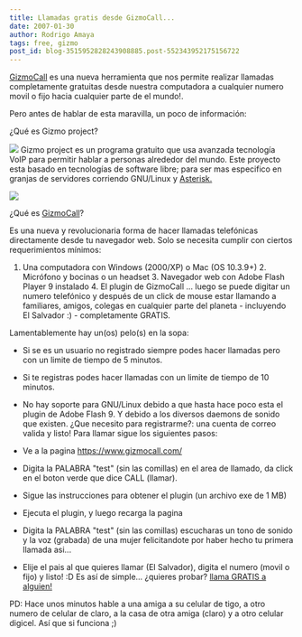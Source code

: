 ```yaml
---
title: Llamadas gratis desde GizmoCall...
date: 2007-01-30
author: Rodrigo Amaya
tags: free, gizmo
post_id: blog-3515952828243908885.post-552343952175156722
---
```


[GizmoCall](https://www.gizmocall.com/) es una nueva herramienta que nos
permite realizar llamadas completamente gratuitas desde nuestra computadora a cualquier numero movil o fijo hacia cualquier parte de el mundo!.

Pero antes de hablar de esta maravilla, un poco de información:

¿Qué es Gizmo project?

[![](http://bp3.blogger.com/_ayvorITawE4/RcAaLjD_iAI/AAAAAAAAACo/1ywDggfYLAQ/s400/gizmo_logo.gif)](http://bp3.blogger.com/_ayvorITawE4/RcAaLjD_iAI/AAAAAAAAACo/1ywDggfYLAQ/s1600-h/gizmo_logo.gif) Gizmo project es un
programa gratuito que usa avanzada tecnología VoIP para permitir hablar a personas alrededor del mundo. Este proyecto esta basado en tecnologías de software libre; para ser mas especifico en granjas de servidores corriendo GNU/Linux y [Asterisk.](http://es.wikipedia.org/wiki/Asterisk)

[![](http://bp3.blogger.com/_ayvorITawE4/RcAaZjD_iBI/AAAAAAAAACw/kwQ7B4pKJpc/s400/250px-Asterisk_logo.png)](http://bp3.blogger.com/_ayvorITawE4/RcAaZjD_iBI/AAAAAAAAACw/kwQ7B4pKJpc/s1600-h/250px-Asterisk_logo.png)

¿Qué es [GizmoCall](https://www.gizmocall.com/)?

Es una nueva y revolucionaria forma de hacer llamadas telefónicas directamente desde tu navegador web. Solo se necesita cumplir con ciertos requerimientos mínimos:

1. Una computadora con Windows (2000/XP) o Mac (OS 10.3.9+) 2. Micrófono y bocinas o un headset 3. Navegador web con Adobe Flash Player 9 instalado 4. El plugin de GizmoCall ... luego se puede digitar un numero telefónico y después de un click de mouse estar llamando a familiares, amigos, colegas en cualquier parte del planeta - incluyendo El Salvador :) - completamente GRATIS.

Lamentablemente hay un(os) pelo(s) en la sopa:

- Si se es un usuario no registrado siempre podes hacer llamadas pero con un limite de tiempo de 5 minutos.
- Si te registras podes hacer llamadas con un limite de tiempo de 10 minutos.
- No hay soporte para GNU/Linux debido a que hasta hace poco esta el plugin de Adobe Flash 9. Y debido a los diversos daemons de sonido que existen.
¿Que necesito para registrarme?: una cuenta de correo valida y listo! Para llamar sigue los siguientes pasos:

- Ve a la pagina https://www.gizmocall.com/
- Digita la PALABRA "test" (sin las comillas) en el area de llamado, da click en el boton verde que dice CALL (llamar).
- Sigue las instrucciones para obtener el plugin (un archivo exe de 1 MB)
- Ejecuta el plugin, y luego recarga la pagina
- Digita la PALABRA "test" (sin las comillas) escucharas un tono de sonido y la voz (grabada) de una mujer felicitandote por haber hecho tu primera llamada asi...
- Elije el pais al que quieres llamar (El Salvador), digita el numero (movil o fijo) y listo! :D
Es así de simple... ¿quieres probar? [llama GRATIS a alguien!](https://www.gizmocall.com/)

PD: Hace unos minutos hable a una amiga a su celular de tigo, a otro numero de celular de claro, a la casa de otra amiga (claro) y a otro celular digicel. Así que si funciona ;)